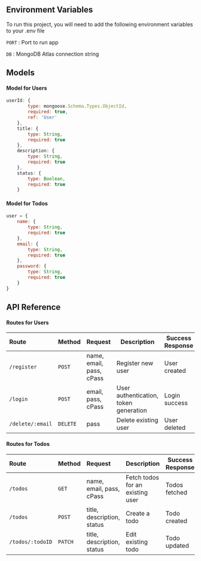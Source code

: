 
## Environment Variables

To run this project, you will need to add the following environment variables to your .env file

`PORT` : Port to run app

`DB` : MongoDB Atlas connection string


## Models

#### Model for Users
```js
userId: {
        type: mongoose.Schema.Types.ObjectId,
        required: true,
        ref: 'User'
    },
    title: {
        type: String,
        required: true
    },
    description: {
        type: String,
        required: true
    },
    status: {
        type: Boolean,
        required: true
    }

```



#### Model for Todos
```js
user = {
    name: {
        type: String,
        required: true
    },
    email: {
        type: String,
        required: true
    },
    password: {
        type: String,
        required: true
    }
}

```
## API Reference

#### **Routes for Users**

|Route|Method|Request|Description|Success Response|
| :-------- | :------- | :------------------------- |---|---|
|`/register`|`POST`|name, email, pass, cPass|Register new user|User created|
| `/login` | `POST`|email, pass, cPass|User authentication, token generation|Login success|
| `/delete/:email` | `DELETE`|pass|Delete existing user|User deleted|

#### **Routes for Todos**

|Route|Method|Request|Description|Success Response|
| :-------- | :------- | :------------------------- |---|---|
|`/todos`|`GET`|name, email, pass, cPass|Fetch todos for an existing user|Todos fetched|
| `/todos` | `POST`|title, description, status|Create a todo|Todo created|
| `/todos/:todoID` | `PATCH`|title, description, status|Edit existing todo|Todo updated|





